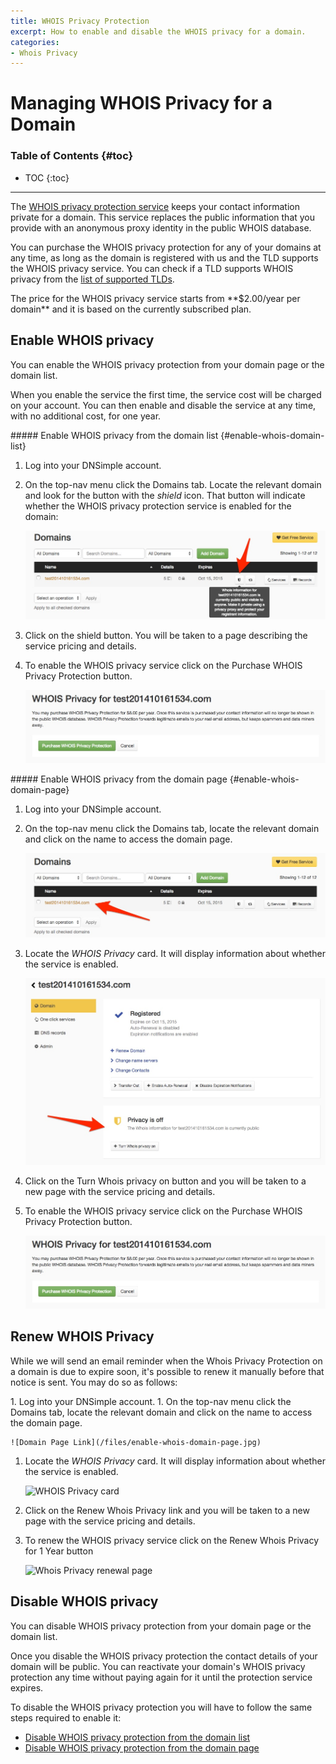 ```yaml
---
title: WHOIS Privacy Protection
excerpt: How to enable and disable the WHOIS privacy for a domain.
categories:
- Whois Privacy
---
```


# Managing WHOIS Privacy for a Domain

### Table of Contents {#toc}

* TOC
{:toc}

---

The [WHOIS privacy protection service](/articles/what-is-whois-privacy) keeps your contact information private for a domain. This service replaces the public information that you provide with an anonymous proxy identity in the public WHOIS database.

You can purchase the WHOIS privacy protection for any of your domains at any time, as long as the domain is registered with us and the TLD supports the WHOIS privacy service. You can check if a TLD supports WHOIS privacy from the [list of supported TLDs](https://dnsimple.com/tld-pricing).

<note>
The price for the WHOIS privacy service starts from **$2.00/year per domain** and it is based on the currently subscribed plan.
</note>


## Enable WHOIS privacy

You can enable the WHOIS privacy protection from your domain page or the domain list.

When you enable the service the first time, the service cost will be charged on your account. You can then enable and disable the service at any time, with no additional cost, for one year.

<div class="section-steps" markdown="1">
##### Enable WHOIS privacy from the domain list {#enable-whois-domain-list}

1.  Log into your DNSimple account.
1.  On the top-nav menu click the <label>Domains</label> tab. Locate the relevant domain and look for the button with the *shield* icon. That button will indicate whether the WHOIS privacy protection service is enabled for the domain:

    ![Domain Page WHOIS Button](/files/enable-whois-domain-list-1.jpg)

1. Click on the shield button. You will be taken to a page describing the service pricing and details.
1. To enable the WHOIS privacy service click on the <label>Purchase WHOIS Privacy Protection</label> button.

    ![Purchase WHOIS Privacy Protection](/files/enable-whois-domain-list-2.jpg)

</div>

<div class="section-steps" markdown="1">
##### Enable WHOIS privacy from the domain page {#enable-whois-domain-page}

1.  Log into your DNSimple account.
1.  On the top-nav menu click the <label>Domains</label> tab, locate the relevant domain and click on the name to access the domain page.

    ![Domain Page Link](/files/enable-whois-domain-page.jpg)

1. Locate the *WHOIS Privacy* card. It will display information about whether the service is enabled.

    ![WHOIS Privacy card](/files/enable-whois-domain-page-2.jpg)

1. Click on the <label>Turn Whois privacy on</label> button and you will be taken to a new page with the service pricing and details.
1. To enable the WHOIS privacy service click on the <label>Purchase WHOIS Privacy Protection</label> button.

    ![Purchase WHOIS Privacy Protection](/files/enable-whois-domain-list-2.jpg)

</div>

## Renew WHOIS Privacy

While we will send an email reminder when the Whois Privacy Protection on a domain is due to expire soon, it's possible to renew it manually before that notice is sent. You may do so as follows:

<div class="section-steps" markdown="1">
1.  Log into your DNSimple account.
1.  On the top-nav menu click the <label>Domains</label> tab, locate the relevant domain and click on the name to access the domain page.

    ![Domain Page Link](/files/enable-whois-domain-page.jpg)

1. Locate the *WHOIS Privacy* card. It will display information about whether the service is enabled.

    ![WHOIS Privacy card](/files/renew-whois-privacy-card.jpg)

1. Click on the <label>Renew Whois Privacy</label> link and you will be taken to a new page with the service pricing and details.
1. To renew the WHOIS privacy service click on the <label>Renew Whois Privacy for 1 Year</label> button

    ![Whois Privacy renewal page](/files/renew-whois-privacy-page.jpg)

</div>

## Disable WHOIS privacy

You can disable WHOIS privacy protection from your domain page or the domain list.

<warning>
Once you disable the WHOIS privacy protection the contact details of your domain will be public.
</warning>

<note>
You can reactivate your domain's WHOIS privacy protection any time without paying again for it until the protection service expires.
</note>

To disable the WHOIS privacy protection you will have to follow the same steps required to enable it:

- [Disable WHOIS privacy protection from the domain list](#enable-whois-domain-list)
- [Disable WHOIS privacy protection from the domain page](#enable-whois-domain-page)

